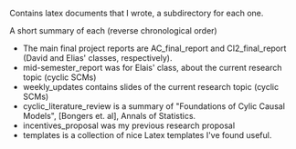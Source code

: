Contains latex documents that I wrote, a subdirectory for each one.

A short summary of each (reverse chronological order)
- The main final project reports are AC_final_report and CI2_final_report (David and Elias' classes, respectively).
- mid-semester_report was for Elais' class, about the current research topic (cyclic SCMs)
- weekly_updates contains slides of the current research topic (cyclic SCMs)
- cyclic_literature_review is a summary of "Foundations of Cylic Causal Models", [Bongers et. al], Annals of Statistics.
- incentives_proposal was my previous research proposal
- templates is a collection of nice Latex templates I've found useful.